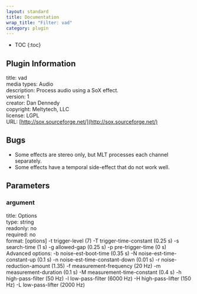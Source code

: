 ```yaml
---
layout: standard
title: Documentation
wrap_title: "Filter: vad"
category: plugin
---
```

* TOC
{:toc}

## Plugin Information

title: vad  
media types:
Audio  
description: Process audio using a SoX effect.  
version: 1  
creator: Dan Dennedy  
copyright: Meltytech, LLC  
license: LGPL  
URL: [http://sox.sourceforge.net/](http://sox.sourceforge.net/)  

## Bugs

* Some effects are stereo only, but MLT processes each channel separately.
* Some effects have a temporal side-effect that do not work well.


## Parameters

### argument

title: Options    
type: string  
readonly: no  
required: no  
format: [options]
	-t trigger-level                (7)
	-T trigger-time-constant        (0.25 s)
	-s search-time                  (1 s)
	-g allowed-gap                  (0.25 s)
	-p pre-trigger-time             (0 s)
Advanced options:
	-b noise-est-boot-time          (0.35 s)
	-N noise-est-time-constant-up   (0.1 s)
	-n noise-est-time-constant-down (0.01 s)
	-r noise-reduction-amount       (1.35)
	-f measurement-frequency        (20 Hz)
	-m measurement-duration         (0.1 s)
	-M measurement-time-constant    (0.4 s)
	-h high-pass-filter             (50 Hz)
	-l low-pass-filter              (6000 Hz)
	-H high-pass-lifter             (150 Hz)
	-L low-pass-lifter              (2000 Hz)
  

